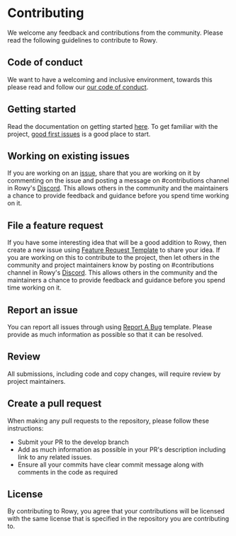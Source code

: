 # Contributing

We welcome any feedback and contributions from the community. Please read the following guidelines to contribute to Rowy.

## Code of conduct

We want to have a welcoming and inclusive environment, towards this please read and follow our [our code of conduct](https://github.com/rowyio/rowy/blob/main/CODE_OF_CONDUCT.md).

## Getting started

Read the documentation on getting started [here](http://docs.rowy.io/). To get familiar with the project, [good first issues](https://github.com/rowyio/rowy/projects/3) is a good place to start. 

## Working on existing issues

If you are working on an  [issue](https://github.com/rowyio/rowy/issues), share that you are working on it by commenting on the issue and posting a message on #contributions channel in Rowy's [Discord](https://discord.com/invite/fjBugmvzZP). 
This allows others in the community and the maintainers a chance to provide feedback and guidance before you spend time working on it.

## File a feature request

If you have some interesting idea that will be a good addition to Rowy, then create a new issue using [Feature Request Template](https://github.com/rowyio/rowy/issues/new?assignees=&labels=&template=feature_request.md) 
to share your idea. If you are working on this to contribute to the project, then let others in the community and project maintainers know by posting on #contributions channel in Rowy's [Discord](https://discord.com/invite/fjBugmvzZP). 
This allows others in the community and the maintainers a chance to provide feedback and guidance before you spend time working on it.

## Report an issue

You can report all issues through using [Report A Bug](https://github.com/rowyio/rowy/issues/new?assignees=&labels=&template=bug_report.md) template. Please provide as much information as possible so that it can be resolved.

## Review

All submissions, including code and copy changes, will require review by project maintainers.

## Create a pull request

When making any pull requests to the repository, please follow these instructions:

- Submit your PR to the develop branch
- Add as much information as possible in your PR's description including link to any related issues.
- Ensure all your commits have clear commit message along with comments in the code as required

## License

By contributing to Rowy, you agree that your contributions will be licensed with the same license that is specified in the repository you are contributing to.
